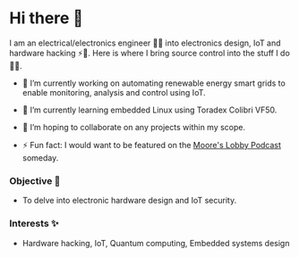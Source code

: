 # Hi there 👋

I am an electrical/electronics engineer 👨‍🎓 into electronics design, IoT and hardware hacking ⚡🔌. Here is where I bring source control into the stuff I do 👨‍🔬.

- 🔭 I’m currently working on automating renewable energy smart grids to enable monitoring, analysis and control using IoT.

- 🌱 I’m currently learning embedded Linux using Toradex Colibri VF50.

- 👯 I’m hoping to collaborate on any projects within my scope.

- ⚡ Fun fact: I would want to be featured on the [Moore's Lobby Podcast](https://www.allaboutcircuits.com/podcast/) someday.

### Objective 🥅

- To delve into electronic hardware design and IoT security.

### Interests ✨

- Hardware hacking, IoT, Quantum computing, Embedded systems design
 
<!--
**tinegachris/tinegachris** is a ✨ _special_ ✨ repository because its `README.md` (this file) appears on your GitHub profile.

Here are some ideas to get you started:

- 🔭 I’m currently working on ...
- 🌱 I’m currently learning ...
- 👯 I’m looking to collaborate on ...
- 🤔 I’m looking for help with ...
- 💬 Ask me about 
- 📫 How to reach me: the email is on my profile
- 😄 Pronouns: he/him
- ⚡ Fun fact: I can cram🧠 🔟 digits with a 2️⃣ seconds ⏲ glance 👀!
-->
